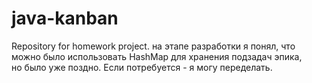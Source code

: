 # java-kanban
Repository for homework project.
на этапе разработки я понял, что можно было использовать HashMap для хранения подзадач эпика, <br>
но было уже поздно. Если потребуется - я могу переделать.
